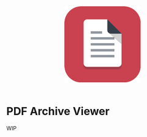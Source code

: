 <div align="center">
<a href="https://geo.itunes.apple.com/us/app/pdf-archiver/id1352719750?mt=12&app=apps" target="itunes_store">
  <img src="assets/AppIcon.svg" width="200px">
</a><br><br>
</div>


# PDF Archive Viewer
WIP
